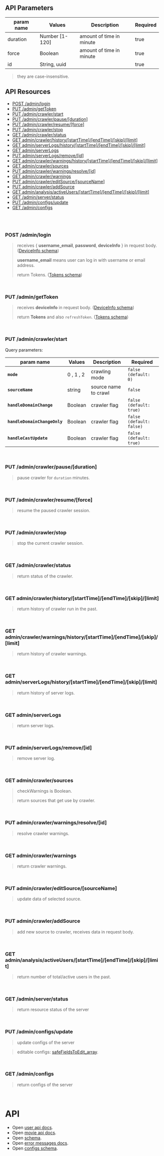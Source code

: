 ## API Parameters

| param name | Values         | Description              | Required |
|------------|----------------|--------------------------|----------|
| duration   | Number [1-120] | amount of time in minute | true     |
| force      | Boolean        | amount of time in minute | true     |
| id         | String, uuid   |                          | true     |

> they are case-insensitive.


## API Resources

- [POST /admin/login](#post-adminlogin)
- [PUT /admin/getToken](#put-admingettoken)
- [PUT /admin/crawler/start](#put-admincrawlerstart)
- [PUT /admin/crawler/pause/[duration]](#put-admincrawlerpauseduration)
- [PUT /admin/crawler/resume/[force]](#put-admincrawlerresumeforce)
- [PUT /admin/crawler/stop](#put-admincrawlerstop)
- [GET /admin/crawler/status](#get-admincrawlerstatus)
- [GET admin/crawler/history/[startTime]/[endTime]/[skip]/[limit]](#get-admincrawlerhistorystarttimeendtimeskiplimit)
- [GET admin/serverLogs/history/[startTime]/[endTime]/[skip]/[limit]](#get-adminserverlogshistorystarttimeendtimeskiplimit)
- [GET admin/serverLogs](#get-adminserverlogs)
- [PUT admin/serverLogs/remove/[id]](#put-adminserverlogsremoveid)
- [GET admin/crawler/warnings/history/[startTime]/[endTime]/[skip]/[limit]](#get-admincrawlerwarningshistorystarttimeendtimeskiplimit)
- [GET admin/crawler/sources](#get-admincrawlersources)
- [PUT admin/crawler/warnings/resolve/[id]](#put-admincrawlerwarningsresolveid)
- [GET admin/crawler/warnings](#get-admincrawlerwarnings)
- [PUT admin/crawler/editSource/[sourceName]](#put-admincrawlereditsourcesourcename)
- [PUT admin/crawler/addSource](#put-admincrawleraddsource)
- [GET admin/analysis/activeUsers/[startTime]/[endTime]/[skip]/[limit]](#get-adminanalysisactiveusersstarttimeendtimeskiplimit)
- [GET /admin/server/status](#get-adminserverstatus)
- [PUT /admin/configs/update](#put-adminconfigsupdate)
- [GET /admin/configs](#get-adminconfigs)

<br />
<br />


### POST /admin/login
> receives { __username_email__, __password__, __deviceInfo__ } in request body. ([DeviceInfo schema](SCHEMA.README.md#Device-Info))
>
> __username_email__ means user can log in with username or email address.
>
> return Tokens. ([Tokens schema](SCHEMA.README.md#Tokens))

<br/>


### PUT /admin/getToken
> receives __deviceInfo__ in request body. ([DeviceInfo schema](SCHEMA.README.md#Device-Info))
>
> return __Tokens__ and also `refreshToken`. ([Tokens schema](SCHEMA.README.md#Tokens))

<br/>


### PUT /admin/crawler/start

Query parameters:

| param name                   | Values    | Description          | Required                 |
|------------------------------|-----------|----------------------|--------------------------|
| **`mode`**                   | 0 , 1 , 2 | crawling mode        | `false (default: 0)`     |
| **`sourceName`**             | string    | source name to crawl | `false`                  |
| **`handleDomainChange`**     | Boolean   | crawler flag         | `false (default: true)`  |
| **`handleDomainChangeOnly`** | Boolean   | crawler flag         | `false (default: false)` |
| **`handleCastUpdate`**       | Boolean   | crawler flag         | `false (default: true)`  |

<br />

### PUT /admin/crawler/pause/[duration]
> pause crawler for `duration` minutes.

<br />

### PUT /admin/crawler/resume/[force]
> resume the paused crawler session.

<br />

### PUT /admin/crawler/stop
> stop the current crawler session.

<br />

### GET /admin/crawler/status
> return status of the crawler.

<br />

### GET admin/crawler/history/[startTime]/[endTime]/[skip]/[limit]
> return history of crawler run in the past.

<br />

### GET admin/crawler/warnings/history/[startTime]/[endTime]/[skip]/[limit]
> return history of crawler warnings.

<br />

### GET admin/serverLogs/history/[startTime]/[endTime]/[skip]/[limit]
> return history of server logs.

<br />

### GET admin/serverLogs
> return server logs.

<br />

### PUT admin/serverLogs/remove/[id]
> remove server log.

<br />

### GET admin/crawler/sources
> checkWarnings is Boolean.
> 
> return sources that get use by crawler.

<br />

### PUT admin/crawler/warnings/resolve/[id]
> resolve crawler warnings.

<br />


### GET admin/crawler/warnings
> return crawler warnings.

<br />


### PUT admin/crawler/editSource/[sourceName]
> update data of selected source.

<br />


### PUT admin/crawler/addSource
> add new source to crawler, receives data in request body.

<br />


### GET admin/analysis/activeUsers/[startTime]/[endTime]/[skip]/[limit]
> return number of total/active users in the past.

<br />

### GET /admin/server/status
> return resource status of the server

<br />

### PUT /admin/configs/update
> update configs of the server

> editable configs: [safeFieldsToEdit_array](../src/config/configsDb.js).

<br />

### GET /admin/configs
> return configs of the server

<br />

# API
- Open [user api docs](API.USER.README.md).
- Open [movie api docs](API.MOVIES.README.md).
- Open [schema](SCHEMA.README.md).
- Open [error messages docs](ERRORMESSAGE.README.md).
- Open [configs schema](CONFIGS.README.md).